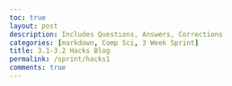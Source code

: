 ```yaml
---
toc: true
layout: post
description: Includes Questions, Answers, Corrections
categories: [markdown, Comp Sci, 3 Week Sprint]
title: 3.1-3.2 Hacks Blog
permalink: /sprint/hacks1
comments: true
---
```

